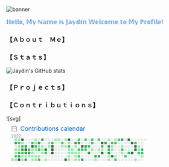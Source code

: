 ![banner](https://user-images.githubusercontent.com/42088872/95290058-f13b9180-089e-11eb-94e3-a44a5a1172c3.jpg)

## ℍ𝕖𝕝𝕝𝕠, 𝕄𝕪 ℕ𝕒𝕞𝕖 𝕚𝕤 𝕁𝕒𝕪𝕕𝕚𝕟 𝕎𝕖𝕝𝕔𝕠𝕞𝕖 𝕥𝕠 𝕄𝕪 ℙ𝕣𝕠𝕗𝕚𝕝𝕖! ##

### 【﻿Ａｂｏｕｔ　Ｍｅ】 ###

### 【﻿Ｓｔａｔｓ】 ###
![Jaydin's GitHub stats](https://github-readme-stats.vercel.app/api?username=debug-jay&show_icons=true&theme=radical)

### 【﻿Ｐｒｏｊｅｃｔｓ】 ###
### 【﻿Ｃｏｎｔｒｉｂｕｔｉｏｎｓ】 ###
![svg]<svg xmlns="http://www.w3.org/2000/svg" width="480" height="129" class="">
    <defs>
        <style/>
    </defs>
    <style>@keyframes animation-gauge{0%{stroke-dasharray:0 329}}@keyframes animation-rainbow{0%,to{color:#7f00ff;fill:#7f00ff}14%{color:#a933ff;fill:#a933ff}29%{color:#007fff;fill:#007fff}43%{color:#00ff7f;fill:#00ff7f}57%{color:#ff0;fill:#ff0}71%{color:#ff7f00;fill:#ff7f00}86%{color:red;fill:red}}svg{font-family:-apple-system,BlinkMacSystemFont,Segoe UI,Helvetica,Arial,sans-serif,Apple Color Emoji,Segoe UI Emoji;font-size:14px;color:#777}h2{margin:8px 0 2px;padding:0;color:#0366d6;font-weight:400;font-size:16px}h2 svg{fill:currentColor}section&gt;.field{margin-left:5px;margin-right:5px}.field{display:flex;align-items:center;margin-bottom:2px;white-space:nowrap}.field svg{margin:0 8px;fill:#959da5;flex-shrink:0}.row{display:flex;flex-wrap:wrap}.row section{flex:1 1 0}.calendar.field{margin:4px 0 4px 7px}.calendar .day{outline:1px solid rgba(27,31,35,.04);outline-offset:-1px}.chartist .ct-post{fill:rgba(127,127,127,.8)!important;color:rgba(127,127,127,.8)!important;font-size:9px;text-anchor:middle}svg.calendar{margin-left:13px;margin-top:4px}svg.calendar text{font-size:18px;fill:currentColor}:root{--color-calendar-graph-day-bg:#ebedf0;--color-calendar-graph-day-border:rgba(27,31,35,0.06);--color-calendar-graph-day-L1-bg:#9be9a8;--color-calendar-graph-day-L2-bg:#40c463;--color-calendar-graph-day-L3-bg:#30a14e;--color-calendar-graph-day-L4-bg:#216e39;--color-calendar-halloween-graph-day-L1-bg:#ffee4a;--color-calendar-halloween-graph-day-L2-bg:#ffc501;--color-calendar-halloween-graph-day-L3-bg:#fe9600;--color-calendar-halloween-graph-day-L4-bg:#03001c;--color-calendar-graph-day-L4-border:rgba(27,31,35,0.06);--color-calendar-graph-day-L3-border:rgba(27,31,35,0.06);--color-calendar-graph-day-L2-border:rgba(27,31,35,0.06);--color-calendar-graph-day-L1-border:rgba(27,31,35,0.06)}#metrics-end{width:100%}</style>
    <style/>
    <foreignObject x="0" y="0" width="100%" height="100%">
        <div xmlns="http://www.w3.org/1999/xhtml" xmlns:xlink="http://www.w3.org/1999/xlink" class="items-wrapper">
            <section>
                <h2 class="field">
                    <svg xmlns="http://www.w3.org/2000/svg" viewBox="0 0 16 16" width="16" height="16">
                        <path fill-rule="evenodd" d="M4.75 0a.75.75 0 01.75.75V2h5V.75a.75.75 0 011.5 0V2h1.25c.966 0 1.75.784 1.75 1.75v10.5A1.75 1.75 0 0113.25 16H2.75A1.75 1.75 0 011 14.25V3.75C1 2.784 1.784 2 2.75 2H4V.75A.75.75 0 014.75 0zm0 3.5h8.5a.25.25 0 01.25.25V6h-11V3.75a.25.25 0 01.25-.25h2zm-2.25 4v6.75c0 .138.112.25.25.25h10.5a.25.25 0 00.25-.25V7.5h-11z"/>
                    </svg>
                    Contributions calendar
                </h2>
                <div class="row">
                    <section>
                        <svg class="calendar" version="1.1" xmlns="http://www.w3.org/2000/svg" viewBox="0,0 795,130">
                            <g transform="translate(0, 14)">
                                <text x="0" y="0">2022</text>
                                <g transform="translate(0, 0)">
                                    <rect class="day" x="0" y="94" width="11" height="11" fill="#9be9a8" rx="2" ry="2"/>
                                </g>
                                <g transform="translate(15, 0)">
                                    <rect class="day" x="0" y="4" width="11" height="11" fill="#9be9a8" rx="2" ry="2"/>
                                    <rect class="day" x="0" y="19" width="11" height="11" fill="#30a14e" rx="2" ry="2"/>
                                    <rect class="day" x="0" y="34" width="11" height="11" fill="#ebedf0" rx="2" ry="2"/>
                                    <rect class="day" x="0" y="49" width="11" height="11" fill="#9be9a8" rx="2" ry="2"/>
                                    <rect class="day" x="0" y="64" width="11" height="11" fill="#9be9a8" rx="2" ry="2"/>
                                    <rect class="day" x="0" y="79" width="11" height="11" fill="#40c463" rx="2" ry="2"/>
                                    <rect class="day" x="0" y="94" width="11" height="11" fill="#9be9a8" rx="2" ry="2"/>
                                </g>
                                <g transform="translate(30, 0)">
                                    <rect class="day" x="0" y="4" width="11" height="11" fill="#9be9a8" rx="2" ry="2"/>
                                    <rect class="day" x="0" y="19" width="11" height="11" fill="#40c463" rx="2" ry="2"/>
                                    <rect class="day" x="0" y="34" width="11" height="11" fill="#9be9a8" rx="2" ry="2"/>
                                    <rect class="day" x="0" y="49" width="11" height="11" fill="#9be9a8" rx="2" ry="2"/>
                                    <rect class="day" x="0" y="64" width="11" height="11" fill="#40c463" rx="2" ry="2"/>
                                    <rect class="day" x="0" y="79" width="11" height="11" fill="#30a14e" rx="2" ry="2"/>
                                    <rect class="day" x="0" y="94" width="11" height="11" fill="#216e39" rx="2" ry="2"/>
                                </g>
                                <g transform="translate(45, 0)">
                                    <rect class="day" x="0" y="4" width="11" height="11" fill="#216e39" rx="2" ry="2"/>
                                    <rect class="day" x="0" y="19" width="11" height="11" fill="#9be9a8" rx="2" ry="2"/>
                                    <rect class="day" x="0" y="34" width="11" height="11" fill="#40c463" rx="2" ry="2"/>
                                    <rect class="day" x="0" y="49" width="11" height="11" fill="#30a14e" rx="2" ry="2"/>
                                    <rect class="day" x="0" y="64" width="11" height="11" fill="#40c463" rx="2" ry="2"/>
                                    <rect class="day" x="0" y="79" width="11" height="11" fill="#9be9a8" rx="2" ry="2"/>
                                    <rect class="day" x="0" y="94" width="11" height="11" fill="#9be9a8" rx="2" ry="2"/>
                                </g>
                                <g transform="translate(60, 0)">
                                    <rect class="day" x="0" y="4" width="11" height="11" fill="#ebedf0" rx="2" ry="2"/>
                                    <rect class="day" x="0" y="19" width="11" height="11" fill="#ebedf0" rx="2" ry="2"/>
                                    <rect class="day" x="0" y="34" width="11" height="11" fill="#30a14e" rx="2" ry="2"/>
                                    <rect class="day" x="0" y="49" width="11" height="11" fill="#216e39" rx="2" ry="2"/>
                                    <rect class="day" x="0" y="64" width="11" height="11" fill="#30a14e" rx="2" ry="2"/>
                                    <rect class="day" x="0" y="79" width="11" height="11" fill="#9be9a8" rx="2" ry="2"/>
                                    <rect class="day" x="0" y="94" width="11" height="11" fill="#30a14e" rx="2" ry="2"/>
                                </g>
                                <g transform="translate(75, 0)">
                                    <rect class="day" x="0" y="4" width="11" height="11" fill="#ebedf0" rx="2" ry="2"/>
                                    <rect class="day" x="0" y="19" width="11" height="11" fill="#ebedf0" rx="2" ry="2"/>
                                    <rect class="day" x="0" y="34" width="11" height="11" fill="#ebedf0" rx="2" ry="2"/>
                                    <rect class="day" x="0" y="49" width="11" height="11" fill="#40c463" rx="2" ry="2"/>
                                    <rect class="day" x="0" y="64" width="11" height="11" fill="#30a14e" rx="2" ry="2"/>
                                    <rect class="day" x="0" y="79" width="11" height="11" fill="#9be9a8" rx="2" ry="2"/>
                                    <rect class="day" x="0" y="94" width="11" height="11" fill="#ebedf0" rx="2" ry="2"/>
                                </g>
                                <g transform="translate(90, 0)">
                                    <rect class="day" x="0" y="4" width="11" height="11" fill="#ebedf0" rx="2" ry="2"/>
                                    <rect class="day" x="0" y="19" width="11" height="11" fill="#40c463" rx="2" ry="2"/>
                                    <rect class="day" x="0" y="34" width="11" height="11" fill="#216e39" rx="2" ry="2"/>
                                    <rect class="day" x="0" y="49" width="11" height="11" fill="#9be9a8" rx="2" ry="2"/>
                                    <rect class="day" x="0" y="64" width="11" height="11" fill="#9be9a8" rx="2" ry="2"/>
                                    <rect class="day" x="0" y="79" width="11" height="11" fill="#9be9a8" rx="2" ry="2"/>
                                    <rect class="day" x="0" y="94" width="11" height="11" fill="#9be9a8" rx="2" ry="2"/>
                                </g>
                                <g transform="translate(105, 0)">
                                    <rect class="day" x="0" y="4" width="11" height="11" fill="#9be9a8" rx="2" ry="2"/>
                                    <rect class="day" x="0" y="19" width="11" height="11" fill="#9be9a8" rx="2" ry="2"/>
                                    <rect class="day" x="0" y="34" width="11" height="11" fill="#40c463" rx="2" ry="2"/>
                                    <rect class="day" x="0" y="49" width="11" height="11" fill="#9be9a8" rx="2" ry="2"/>
                                    <rect class="day" x="0" y="64" width="11" height="11" fill="#ebedf0" rx="2" ry="2"/>
                                    <rect class="day" x="0" y="79" width="11" height="11" fill="#9be9a8" rx="2" ry="2"/>
                                    <rect class="day" x="0" y="94" width="11" height="11" fill="#9be9a8" rx="2" ry="2"/>
                                </g>
                                <g transform="translate(120, 0)">
                                    <rect class="day" x="0" y="4" width="11" height="11" fill="#ebedf0" rx="2" ry="2"/>
                                    <rect class="day" x="0" y="19" width="11" height="11" fill="#30a14e" rx="2" ry="2"/>
                                    <rect class="day" x="0" y="34" width="11" height="11" fill="#9be9a8" rx="2" ry="2"/>
                                    <rect class="day" x="0" y="49" width="11" height="11" fill="#40c463" rx="2" ry="2"/>
                                    <rect class="day" x="0" y="64" width="11" height="11" fill="#ebedf0" rx="2" ry="2"/>
                                    <rect class="day" x="0" y="79" width="11" height="11" fill="#9be9a8" rx="2" ry="2"/>
                                    <rect class="day" x="0" y="94" width="11" height="11" fill="#40c463" rx="2" ry="2"/>
                                </g>
                                <g transform="translate(135, 0)">
                                    <rect class="day" x="0" y="4" width="11" height="11" fill="#30a14e" rx="2" ry="2"/>
                                    <rect class="day" x="0" y="19" width="11" height="11" fill="#ebedf0" rx="2" ry="2"/>
                                    <rect class="day" x="0" y="34" width="11" height="11" fill="#9be9a8" rx="2" ry="2"/>
                                    <rect class="day" x="0" y="49" width="11" height="11" fill="#9be9a8" rx="2" ry="2"/>
                                    <rect class="day" x="0" y="64" width="11" height="11" fill="#9be9a8" rx="2" ry="2"/>
                                    <rect class="day" x="0" y="79" width="11" height="11" fill="#ebedf0" rx="2" ry="2"/>
                                    <rect class="day" x="0" y="94" width="11" height="11" fill="#ebedf0" rx="2" ry="2"/>
                                </g>
                                <g transform="translate(150, 0)">
                                    <rect class="day" x="0" y="4" width="11" height="11" fill="#ebedf0" rx="2" ry="2"/>
                                    <rect class="day" x="0" y="19" width="11" height="11" fill="#ebedf0" rx="2" ry="2"/>
                                    <rect class="day" x="0" y="34" width="11" height="11" fill="#ebedf0" rx="2" ry="2"/>
                                    <rect class="day" x="0" y="49" width="11" height="11" fill="#216e39" rx="2" ry="2"/>
                                    <rect class="day" x="0" y="64" width="11" height="11" fill="#40c463" rx="2" ry="2"/>
                                    <rect class="day" x="0" y="79" width="11" height="11" fill="#ebedf0" rx="2" ry="2"/>
                                    <rect class="day" x="0" y="94" width="11" height="11" fill="#9be9a8" rx="2" ry="2"/>
                                </g>
                                <g transform="translate(165, 0)">
                                    <rect class="day" x="0" y="4" width="11" height="11" fill="#ebedf0" rx="2" ry="2"/>
                                    <rect class="day" x="0" y="19" width="11" height="11" fill="#9be9a8" rx="2" ry="2"/>
                                    <rect class="day" x="0" y="34" width="11" height="11" fill="#9be9a8" rx="2" ry="2"/>
                                    <rect class="day" x="0" y="49" width="11" height="11" fill="#ebedf0" rx="2" ry="2"/>
                                    <rect class="day" x="0" y="64" width="11" height="11" fill="#ebedf0" rx="2" ry="2"/>
                                    <rect class="day" x="0" y="79" width="11" height="11" fill="#ebedf0" rx="2" ry="2"/>
                                    <rect class="day" x="0" y="94" width="11" height="11" fill="#ebedf0" rx="2" ry="2"/>
                                </g>
                                <g transform="translate(180, 0)">
                                    <rect class="day" x="0" y="4" width="11" height="11" fill="#ebedf0" rx="2" ry="2"/>
                                    <rect class="day" x="0" y="19" width="11" height="11" fill="#40c463" rx="2" ry="2"/>
                                    <rect class="day" x="0" y="34" width="11" height="11" fill="#216e39" rx="2" ry="2"/>
                                    <rect class="day" x="0" y="49" width="11" height="11" fill="#216e39" rx="2" ry="2"/>
                                    <rect class="day" x="0" y="64" width="11" height="11" fill="#216e39" rx="2" ry="2"/>
                                    <rect class="day" x="0" y="79" width="11" height="11" fill="#ebedf0" rx="2" ry="2"/>
                                    <rect class="day" x="0" y="94" width="11" height="11" fill="#ebedf0" rx="2" ry="2"/>
                                </g>
                                <g transform="translate(195, 0)">
                                    <rect class="day" x="0" y="4" width="11" height="11" fill="#9be9a8" rx="2" ry="2"/>
                                    <rect class="day" x="0" y="19" width="11" height="11" fill="#ebedf0" rx="2" ry="2"/>
                                    <rect class="day" x="0" y="34" width="11" height="11" fill="#ebedf0" rx="2" ry="2"/>
                                    <rect class="day" x="0" y="49" width="11" height="11" fill="#ebedf0" rx="2" ry="2"/>
                                    <rect class="day" x="0" y="64" width="11" height="11" fill="#ebedf0" rx="2" ry="2"/>
                                    <rect class="day" x="0" y="79" width="11" height="11" fill="#ebedf0" rx="2" ry="2"/>
                                    <rect class="day" x="0" y="94" width="11" height="11" fill="#ebedf0" rx="2" ry="2"/>
                                </g>
                                <g transform="translate(210, 0)">
                                    <rect class="day" x="0" y="4" width="11" height="11" fill="#9be9a8" rx="2" ry="2"/>
                                    <rect class="day" x="0" y="19" width="11" height="11" fill="#ebedf0" rx="2" ry="2"/>
                                    <rect class="day" x="0" y="34" width="11" height="11" fill="#ebedf0" rx="2" ry="2"/>
                                    <rect class="day" x="0" y="49" width="11" height="11" fill="#ebedf0" rx="2" ry="2"/>
                                    <rect class="day" x="0" y="64" width="11" height="11" fill="#ebedf0" rx="2" ry="2"/>
                                    <rect class="day" x="0" y="79" width="11" height="11" fill="#ebedf0" rx="2" ry="2"/>
                                    <rect class="day" x="0" y="94" width="11" height="11" fill="#ebedf0" rx="2" ry="2"/>
                                </g>
                                <g transform="translate(225, 0)">
                                    <rect class="day" x="0" y="4" width="11" height="11" fill="#ebedf0" rx="2" ry="2"/>
                                    <rect class="day" x="0" y="19" width="11" height="11" fill="#40c463" rx="2" ry="2"/>
                                    <rect class="day" x="0" y="34" width="11" height="11" fill="#9be9a8" rx="2" ry="2"/>
                                    <rect class="day" x="0" y="49" width="11" height="11" fill="#ebedf0" rx="2" ry="2"/>
                                    <rect class="day" x="0" y="64" width="11" height="11" fill="#ebedf0" rx="2" ry="2"/>
                                    <rect class="day" x="0" y="79" width="11" height="11" fill="#ebedf0" rx="2" ry="2"/>
                                    <rect class="day" x="0" y="94" width="11" height="11" fill="#ebedf0" rx="2" ry="2"/>
                                </g>
                                <g transform="translate(240, 0)">
                                    <rect class="day" x="0" y="4" width="11" height="11" fill="#9be9a8" rx="2" ry="2"/>
                                    <rect class="day" x="0" y="19" width="11" height="11" fill="#ebedf0" rx="2" ry="2"/>
                                    <rect class="day" x="0" y="34" width="11" height="11" fill="#9be9a8" rx="2" ry="2"/>
                                    <rect class="day" x="0" y="49" width="11" height="11" fill="#ebedf0" rx="2" ry="2"/>
                                    <rect class="day" x="0" y="64" width="11" height="11" fill="#ebedf0" rx="2" ry="2"/>
                                    <rect class="day" x="0" y="79" width="11" height="11" fill="#ebedf0" rx="2" ry="2"/>
                                    <rect class="day" x="0" y="94" width="11" height="11" fill="#216e39" rx="2" ry="2"/>
                                </g>
                                <g transform="translate(255, 0)">
                                    <rect class="day" x="0" y="4" width="11" height="11" fill="#216e39" rx="2" ry="2"/>
                                    <rect class="day" x="0" y="19" width="11" height="11" fill="#9be9a8" rx="2" ry="2"/>
                                    <rect class="day" x="0" y="34" width="11" height="11" fill="#40c463" rx="2" ry="2"/>
                                    <rect class="day" x="0" y="49" width="11" height="11" fill="#9be9a8" rx="2" ry="2"/>
                                    <rect class="day" x="0" y="64" width="11" height="11" fill="#9be9a8" rx="2" ry="2"/>
                                    <rect class="day" x="0" y="79" width="11" height="11" fill="#9be9a8" rx="2" ry="2"/>
                                    <rect class="day" x="0" y="94" width="11" height="11" fill="#9be9a8" rx="2" ry="2"/>
                                </g>
                                <g transform="translate(270, 0)">
                                    <rect class="day" x="0" y="4" width="11" height="11" fill="#ebedf0" rx="2" ry="2"/>
                                    <rect class="day" x="0" y="19" width="11" height="11" fill="#ebedf0" rx="2" ry="2"/>
                                    <rect class="day" x="0" y="34" width="11" height="11" fill="#ebedf0" rx="2" ry="2"/>
                                    <rect class="day" x="0" y="49" width="11" height="11" fill="#9be9a8" rx="2" ry="2"/>
                                    <rect class="day" x="0" y="64" width="11" height="11" fill="#9be9a8" rx="2" ry="2"/>
                                    <rect class="day" x="0" y="79" width="11" height="11" fill="#ebedf0" rx="2" ry="2"/>
                                    <rect class="day" x="0" y="94" width="11" height="11" fill="#ebedf0" rx="2" ry="2"/>
                                </g>
                                <g transform="translate(285, 0)">
                                    <rect class="day" x="0" y="4" width="11" height="11" fill="#ebedf0" rx="2" ry="2"/>
                                    <rect class="day" x="0" y="19" width="11" height="11" fill="#30a14e" rx="2" ry="2"/>
                                    <rect class="day" x="0" y="34" width="11" height="11" fill="#9be9a8" rx="2" ry="2"/>
                                    <rect class="day" x="0" y="49" width="11" height="11" fill="#ebedf0" rx="2" ry="2"/>
                                    <rect class="day" x="0" y="64" width="11" height="11" fill="#9be9a8" rx="2" ry="2"/>
                                    <rect class="day" x="0" y="79" width="11" height="11" fill="#9be9a8" rx="2" ry="2"/>
                                    <rect class="day" x="0" y="94" width="11" height="11" fill="#9be9a8" rx="2" ry="2"/>
                                </g>
                                <g transform="translate(300, 0)">
                                    <rect class="day" x="0" y="4" width="11" height="11" fill="#40c463" rx="2" ry="2"/>
                                    <rect class="day" x="0" y="19" width="11" height="11" fill="#30a14e" rx="2" ry="2"/>
                                    <rect class="day" x="0" y="34" width="11" height="11" fill="#ebedf0" rx="2" ry="2"/>
                                    <rect class="day" x="0" y="49" width="11" height="11" fill="#40c463" rx="2" ry="2"/>
                                    <rect class="day" x="0" y="64" width="11" height="11" fill="#9be9a8" rx="2" ry="2"/>
                                    <rect class="day" x="0" y="79" width="11" height="11" fill="#40c463" rx="2" ry="2"/>
                                    <rect class="day" x="0" y="94" width="11" height="11" fill="#9be9a8" rx="2" ry="2"/>
                                </g>
                                <g transform="translate(315, 0)">
                                    <rect class="day" x="0" y="4" width="11" height="11" fill="#ebedf0" rx="2" ry="2"/>
                                    <rect class="day" x="0" y="19" width="11" height="11" fill="#ebedf0" rx="2" ry="2"/>
                                    <rect class="day" x="0" y="34" width="11" height="11" fill="#216e39" rx="2" ry="2"/>
                                    <rect class="day" x="0" y="49" width="11" height="11" fill="#40c463" rx="2" ry="2"/>
                                    <rect class="day" x="0" y="64" width="11" height="11" fill="#ebedf0" rx="2" ry="2"/>
                                    <rect class="day" x="0" y="79" width="11" height="11" fill="#ebedf0" rx="2" ry="2"/>
                                    <rect class="day" x="0" y="94" width="11" height="11" fill="#30a14e" rx="2" ry="2"/>
                                </g>
                                <g transform="translate(330, 0)">
                                    <rect class="day" x="0" y="4" width="11" height="11" fill="#40c463" rx="2" ry="2"/>
                                    <rect class="day" x="0" y="19" width="11" height="11" fill="#ebedf0" rx="2" ry="2"/>
                                    <rect class="day" x="0" y="34" width="11" height="11" fill="#30a14e" rx="2" ry="2"/>
                                    <rect class="day" x="0" y="49" width="11" height="11" fill="#40c463" rx="2" ry="2"/>
                                    <rect class="day" x="0" y="64" width="11" height="11" fill="#ebedf0" rx="2" ry="2"/>
                                    <rect class="day" x="0" y="79" width="11" height="11" fill="#ebedf0" rx="2" ry="2"/>
                                    <rect class="day" x="0" y="94" width="11" height="11" fill="#ebedf0" rx="2" ry="2"/>
                                </g>
                                <g transform="translate(345, 0)">
                                    <rect class="day" x="0" y="4" width="11" height="11" fill="#ebedf0" rx="2" ry="2"/>
                                    <rect class="day" x="0" y="19" width="11" height="11" fill="#ebedf0" rx="2" ry="2"/>
                                    <rect class="day" x="0" y="34" width="11" height="11" fill="#40c463" rx="2" ry="2"/>
                                    <rect class="day" x="0" y="49" width="11" height="11" fill="#ebedf0" rx="2" ry="2"/>
                                    <rect class="day" x="0" y="64" width="11" height="11" fill="#30a14e" rx="2" ry="2"/>
                                    <rect class="day" x="0" y="79" width="11" height="11" fill="#ebedf0" rx="2" ry="2"/>
                                    <rect class="day" x="0" y="94" width="11" height="11" fill="#ebedf0" rx="2" ry="2"/>
                                </g>
                                <g transform="translate(360, 0)">
                                    <rect class="day" x="0" y="4" width="11" height="11" fill="#40c463" rx="2" ry="2"/>
                                    <rect class="day" x="0" y="19" width="11" height="11" fill="#40c463" rx="2" ry="2"/>
                                    <rect class="day" x="0" y="34" width="11" height="11" fill="#ebedf0" rx="2" ry="2"/>
                                    <rect class="day" x="0" y="49" width="11" height="11" fill="#9be9a8" rx="2" ry="2"/>
                                    <rect class="day" x="0" y="64" width="11" height="11" fill="#ebedf0" rx="2" ry="2"/>
                                    <rect class="day" x="0" y="79" width="11" height="11" fill="#ebedf0" rx="2" ry="2"/>
                                    <rect class="day" x="0" y="94" width="11" height="11" fill="#ebedf0" rx="2" ry="2"/>
                                </g>
                                <g transform="translate(375, 0)">
                                    <rect class="day" x="0" y="4" width="11" height="11" fill="#ebedf0" rx="2" ry="2"/>
                                    <rect class="day" x="0" y="19" width="11" height="11" fill="#ebedf0" rx="2" ry="2"/>
                                    <rect class="day" x="0" y="34" width="11" height="11" fill="#ebedf0" rx="2" ry="2"/>
                                    <rect class="day" x="0" y="49" width="11" height="11" fill="#ebedf0" rx="2" ry="2"/>
                                    <rect class="day" x="0" y="64" width="11" height="11" fill="#ebedf0" rx="2" ry="2"/>
                                    <rect class="day" x="0" y="79" width="11" height="11" fill="#30a14e" rx="2" ry="2"/>
                                    <rect class="day" x="0" y="94" width="11" height="11" fill="#9be9a8" rx="2" ry="2"/>
                                </g>
                                <g transform="translate(390, 0)">
                                    <rect class="day" x="0" y="4" width="11" height="11" fill="#40c463" rx="2" ry="2"/>
                                    <rect class="day" x="0" y="19" width="11" height="11" fill="#ebedf0" rx="2" ry="2"/>
                                    <rect class="day" x="0" y="34" width="11" height="11" fill="#ebedf0" rx="2" ry="2"/>
                                    <rect class="day" x="0" y="49" width="11" height="11" fill="#9be9a8" rx="2" ry="2"/>
                                    <rect class="day" x="0" y="64" width="11" height="11" fill="#ebedf0" rx="2" ry="2"/>
                                    <rect class="day" x="0" y="79" width="11" height="11" fill="#30a14e" rx="2" ry="2"/>
                                    <rect class="day" x="0" y="94" width="11" height="11" fill="#ebedf0" rx="2" ry="2"/>
                                </g>
                                <g transform="translate(405, 0)">
                                    <rect class="day" x="0" y="4" width="11" height="11" fill="#ebedf0" rx="2" ry="2"/>
                                    <rect class="day" x="0" y="19" width="11" height="11" fill="#216e39" rx="2" ry="2"/>
                                    <rect class="day" x="0" y="34" width="11" height="11" fill="#40c463" rx="2" ry="2"/>
                                    <rect class="day" x="0" y="49" width="11" height="11" fill="#9be9a8" rx="2" ry="2"/>
                                    <rect class="day" x="0" y="64" width="11" height="11" fill="#216e39" rx="2" ry="2"/>
                                    <rect class="day" x="0" y="79" width="11" height="11" fill="#ebedf0" rx="2" ry="2"/>
                                    <rect class="day" x="0" y="94" width="11" height="11" fill="#ebedf0" rx="2" ry="2"/>
                                </g>
                                <g transform="translate(420, 0)">
                                    <rect class="day" x="0" y="4" width="11" height="11" fill="#ebedf0" rx="2" ry="2"/>
                                    <rect class="day" x="0" y="19" width="11" height="11" fill="#30a14e" rx="2" ry="2"/>
                                    <rect class="day" x="0" y="34" width="11" height="11" fill="#ebedf0" rx="2" ry="2"/>
                                    <rect class="day" x="0" y="49" width="11" height="11" fill="#ebedf0" rx="2" ry="2"/>
                                    <rect class="day" x="0" y="64" width="11" height="11" fill="#ebedf0" rx="2" ry="2"/>
                                    <rect class="day" x="0" y="79" width="11" height="11" fill="#ebedf0" rx="2" ry="2"/>
                                    <rect class="day" x="0" y="94" width="11" height="11" fill="#ebedf0" rx="2" ry="2"/>
                                </g>
                                <g transform="translate(435, 0)">
                                    <rect class="day" x="0" y="4" width="11" height="11" fill="#9be9a8" rx="2" ry="2"/>
                                    <rect class="day" x="0" y="19" width="11" height="11" fill="#ebedf0" rx="2" ry="2"/>
                                    <rect class="day" x="0" y="34" width="11" height="11" fill="#30a14e" rx="2" ry="2"/>
                                    <rect class="day" x="0" y="49" width="11" height="11" fill="#40c463" rx="2" ry="2"/>
                                    <rect class="day" x="0" y="64" width="11" height="11" fill="#30a14e" rx="2" ry="2"/>
                                    <rect class="day" x="0" y="79" width="11" height="11" fill="#9be9a8" rx="2" ry="2"/>
                                    <rect class="day" x="0" y="94" width="11" height="11" fill="#9be9a8" rx="2" ry="2"/>
                                </g>
                                <g transform="translate(450, 0)">
                                    <rect class="day" x="0" y="4" width="11" height="11" fill="#ebedf0" rx="2" ry="2"/>
                                    <rect class="day" x="0" y="19" width="11" height="11" fill="#40c463" rx="2" ry="2"/>
                                    <rect class="day" x="0" y="34" width="11" height="11" fill="#9be9a8" rx="2" ry="2"/>
                                    <rect class="day" x="0" y="49" width="11" height="11" fill="#9be9a8" rx="2" ry="2"/>
                                    <rect class="day" x="0" y="64" width="11" height="11" fill="#ebedf0" rx="2" ry="2"/>
                                    <rect class="day" x="0" y="79" width="11" height="11" fill="#216e39" rx="2" ry="2"/>
                                    <rect class="day" x="0" y="94" width="11" height="11" fill="#ebedf0" rx="2" ry="2"/>
                                </g>
                                <g transform="translate(465, 0)">
                                    <rect class="day" x="0" y="4" width="11" height="11" fill="#9be9a8" rx="2" ry="2"/>
                                    <rect class="day" x="0" y="19" width="11" height="11" fill="#40c463" rx="2" ry="2"/>
                                    <rect class="day" x="0" y="34" width="11" height="11" fill="#ebedf0" rx="2" ry="2"/>
                                    <rect class="day" x="0" y="49" width="11" height="11" fill="#ebedf0" rx="2" ry="2"/>
                                    <rect class="day" x="0" y="64" width="11" height="11" fill="#ebedf0" rx="2" ry="2"/>
                                    <rect class="day" x="0" y="79" width="11" height="11" fill="#9be9a8" rx="2" ry="2"/>
                                    <rect class="day" x="0" y="94" width="11" height="11" fill="#40c463" rx="2" ry="2"/>
                                </g>
                                <g transform="translate(480, 0)">
                                    <rect class="day" x="0" y="4" width="11" height="11" fill="#40c463" rx="2" ry="2"/>
                                    <rect class="day" x="0" y="19" width="11" height="11" fill="#ebedf0" rx="2" ry="2"/>
                                    <rect class="day" x="0" y="34" width="11" height="11" fill="#ebedf0" rx="2" ry="2"/>
                                    <rect class="day" x="0" y="49" width="11" height="11" fill="#ebedf0" rx="2" ry="2"/>
                                    <rect class="day" x="0" y="64" width="11" height="11" fill="#ebedf0" rx="2" ry="2"/>
                                    <rect class="day" x="0" y="79" width="11" height="11" fill="#ebedf0" rx="2" ry="2"/>
                                    <rect class="day" x="0" y="94" width="11" height="11" fill="#ebedf0" rx="2" ry="2"/>
                                </g>
                                <g transform="translate(495, 0)">
                                    <rect class="day" x="0" y="4" width="11" height="11" fill="#30a14e" rx="2" ry="2"/>
                                    <rect class="day" x="0" y="19" width="11" height="11" fill="#ebedf0" rx="2" ry="2"/>
                                    <rect class="day" x="0" y="34" width="11" height="11" fill="#9be9a8" rx="2" ry="2"/>
                                    <rect class="day" x="0" y="49" width="11" height="11" fill="#40c463" rx="2" ry="2"/>
                                    <rect class="day" x="0" y="64" width="11" height="11" fill="#9be9a8" rx="2" ry="2"/>
                                    <rect class="day" x="0" y="79" width="11" height="11" fill="#ebedf0" rx="2" ry="2"/>
                                    <rect class="day" x="0" y="94" width="11" height="11" fill="#ebedf0" rx="2" ry="2"/>
                                </g>
                                <g transform="translate(510, 0)">
                                    <rect class="day" x="0" y="4" width="11" height="11" fill="#ebedf0" rx="2" ry="2"/>
                                    <rect class="day" x="0" y="19" width="11" height="11" fill="#ebedf0" rx="2" ry="2"/>
                                    <rect class="day" x="0" y="34" width="11" height="11" fill="#ebedf0" rx="2" ry="2"/>
                                    <rect class="day" x="0" y="49" width="11" height="11" fill="#ebedf0" rx="2" ry="2"/>
                                    <rect class="day" x="0" y="64" width="11" height="11" fill="#ebedf0" rx="2" ry="2"/>
                                    <rect class="day" x="0" y="79" width="11" height="11" fill="#40c463" rx="2" ry="2"/>
                                    <rect class="day" x="0" y="94" width="11" height="11" fill="#ebedf0" rx="2" ry="2"/>
                                </g>
                                <g transform="translate(525, 0)">
                                    <rect class="day" x="0" y="4" width="11" height="11" fill="#216e39" rx="2" ry="2"/>
                                    <rect class="day" x="0" y="19" width="11" height="11" fill="#ebedf0" rx="2" ry="2"/>
                                    <rect class="day" x="0" y="34" width="11" height="11" fill="#ebedf0" rx="2" ry="2"/>
                                    <rect class="day" x="0" y="49" width="11" height="11" fill="#ebedf0" rx="2" ry="2"/>
                                    <rect class="day" x="0" y="64" width="11" height="11" fill="#40c463" rx="2" ry="2"/>
                                    <rect class="day" x="0" y="79" width="11" height="11" fill="#ebedf0" rx="2" ry="2"/>
                                    <rect class="day" x="0" y="94" width="11" height="11" fill="#ebedf0" rx="2" ry="2"/>
                                </g>
                                <g transform="translate(540, 0)">
                                    <rect class="day" x="0" y="4" width="11" height="11" fill="#ebedf0" rx="2" ry="2"/>
                                    <rect class="day" x="0" y="19" width="11" height="11" fill="#216e39" rx="2" ry="2"/>
                                    <rect class="day" x="0" y="34" width="11" height="11" fill="#ebedf0" rx="2" ry="2"/>
                                    <rect class="day" x="0" y="49" width="11" height="11" fill="#ebedf0" rx="2" ry="2"/>
                                    <rect class="day" x="0" y="64" width="11" height="11" fill="#216e39" rx="2" ry="2"/>
                                    <rect class="day" x="0" y="79" width="11" height="11" fill="#ebedf0" rx="2" ry="2"/>
                                    <rect class="day" x="0" y="94" width="11" height="11" fill="#ebedf0" rx="2" ry="2"/>
                                </g>
                                <g transform="translate(555, 0)">
                                    <rect class="day" x="0" y="4" width="11" height="11" fill="#ebedf0" rx="2" ry="2"/>
                                    <rect class="day" x="0" y="19" width="11" height="11" fill="#40c463" rx="2" ry="2"/>
                                    <rect class="day" x="0" y="34" width="11" height="11" fill="#216e39" rx="2" ry="2"/>
                                    <rect class="day" x="0" y="49" width="11" height="11" fill="#216e39" rx="2" ry="2"/>
                                    <rect class="day" x="0" y="64" width="11" height="11" fill="#ebedf0" rx="2" ry="2"/>
                                    <rect class="day" x="0" y="79" width="11" height="11" fill="#ebedf0" rx="2" ry="2"/>
                                    <rect class="day" x="0" y="94" width="11" height="11" fill="#9be9a8" rx="2" ry="2"/>
                                </g>
                                <g transform="translate(570, 0)">
                                    <rect class="day" x="0" y="4" width="11" height="11" fill="#ebedf0" rx="2" ry="2"/>
                                    <rect class="day" x="0" y="19" width="11" height="11" fill="#ebedf0" rx="2" ry="2"/>
                                    <rect class="day" x="0" y="34" width="11" height="11" fill="#9be9a8" rx="2" ry="2"/>
                                    <rect class="day" x="0" y="49" width="11" height="11" fill="#9be9a8" rx="2" ry="2"/>
                                    <rect class="day" x="0" y="64" width="11" height="11" fill="#40c463" rx="2" ry="2"/>
                                    <rect class="day" x="0" y="79" width="11" height="11" fill="#ebedf0" rx="2" ry="2"/>
                                    <rect class="day" x="0" y="94" width="11" height="11" fill="#ebedf0" rx="2" ry="2"/>
                                </g>
                                <g transform="translate(585, 0)">
                                    <rect class="day" x="0" y="4" width="11" height="11" fill="#ebedf0" rx="2" ry="2"/>
                                    <rect class="day" x="0" y="19" width="11" height="11" fill="#ebedf0" rx="2" ry="2"/>
                                    <rect class="day" x="0" y="34" width="11" height="11" fill="#ebedf0" rx="2" ry="2"/>
                                    <rect class="day" x="0" y="49" width="11" height="11" fill="#40c463" rx="2" ry="2"/>
                                    <rect class="day" x="0" y="64" width="11" height="11" fill="#40c463" rx="2" ry="2"/>
                                    <rect class="day" x="0" y="79" width="11" height="11" fill="#9be9a8" rx="2" ry="2"/>
                                    <rect class="day" x="0" y="94" width="11" height="11" fill="#ebedf0" rx="2" ry="2"/>
                                </g>
                                <g transform="translate(600, 0)">
                                    <rect class="day" x="0" y="4" width="11" height="11" fill="#ebedf0" rx="2" ry="2"/>
                                </g>
                            </g>
                        </svg>
                    </section>
                </div>
            </section>
        </div>
        <div xmlns="http://www.w3.org/1999/xhtml" id="metrics-end"></div>
    </foreignObject>
</svg>
